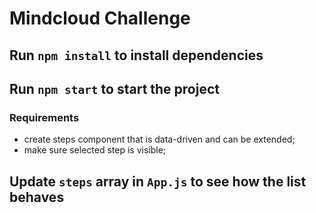 # Mindcloud Challenge

## Run `npm install` to install dependencies

## Run `npm start` to start the project

### Requirements
- create steps component that is data-driven and can be extended;
- make sure selected step is visible;


## Update `steps` array in `App.js` to see how the list behaves
